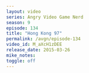 ```yaml
---
layout: video
series: Angry Video Game Nerd
season: 9
episode: 134
title: "Hong Kong 97"
permalink: /avgn/episode-134
video_id: M_aXcH1zDEE
release_date: 2015-03-26
mike_notes:
toggle: off
---
```

